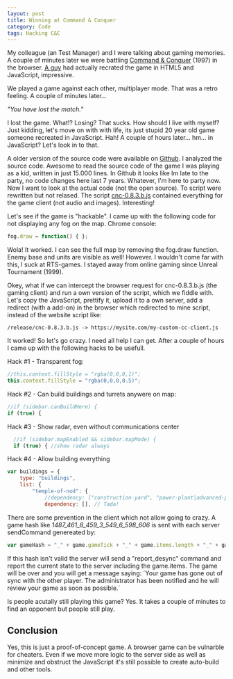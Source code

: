 ```yaml
---
layout: post
title: Winning at Command & Conquer
category: Code
tags: Hacking C&C
---
```


My colleague (an Test Manager) and I were talking about gaming memories. A couple of minutes later we were battling [Command & Conquer](https://www.adityaravishankar.com/projects/games/command-and-conquer) (1997) in the browser. [A guy](https://www.adityaravishankar.com/2011/11/command-and-conquer-programming-an-rts-game-in-html5-and-javascript) had actually recrated the game in HTML5 and JavaScript, impressive.

We played a game against each other, multiplayer mode. That was a retro feeling. A couple of minutes later...

*"You have lost the match."*

I lost the game. What!? Losing? That sucks. How should I live with myself? Just kidding, let's move on with with life, its just stupid 20 year old game someone recreated in JavaScript. Hah! A couple of hours later... hm... in JavaScript? Let's look in to that.

A older version of the source code were available on [Github](https://github.com/adityaravishankar/command-and-conquer). I analyzed the source code. Awesome to read the source code of the game I was playing as a kid, written in just 15.000 lines. In Github it looks like Im late to the party, no code changes here last 7 years. Whatever, I'm here to party now. Now I want to look at the actual code (not the open source). To script were rewritten but not relased. The script [cnc-0.8.3.b.js](https://www.adityaravishankar.com/projects/games/command-and-conquer/release/cnc-0.8.3.b.js) contained everything for the game client (not audio and images). Interesting!

Let's see if the game is "hackable". I came up with the following code for not displaying any fog on the map. Chrome console:
```javascript
fog.draw = function() { };
```

Wola! It worked. I can see the full map by removing the fog.draw function. Enemy base and units are visible as well! However. I wouldn't come far with this, I suck at RTS-games. I stayed away from online gaming since Unreal Tournament (1999).

Okey, what if we can intercept the browser request for cnc-0.8.3.b.js (the gaming client) and run a own version of the script, which we fiddle with. Let's copy the JavaScript, prettify it, upload it to a own server, add a redirect (with a add-on) in the browser which redirected to mine script, instead of the website script like:

`/release/cnc-0.8.3.b.js -> https://mysite.com/my-custom-cc-client.js`

It worked! So let's go crazy. I need all help I can get. After a couple of hours I came up with the following hacks to be usefull.

Hack #1 - Transparent fog:
```javascript
//this.context.fillStyle = "rgba(0,0,0,1)";
this.context.fillStyle = "rgba(0,0,0,0.5)";
```

Hack #2 - Can build buildings and turrets anywere on map:
```javascript
//if (sidebar.canBuildHere) {
if (true) {
```

Hack #3 - Show radar, even without communications center
```javascript
  //if (sidebar.mapEnabled && sidebar.mapMode) {
  if (true) { //show radar always
```

Hack #4 - Allow building everything
```javascript
var buildings = {
    type: "buildings",
    list: {
        "temple-of-nod": {
            //dependency: ["construction-yard", "power-plant|advanced-power-plant", "refinery", "communications-center"],
            dependency: [], // Tada!
```

There are some prevention in the client which not allow going to crazy. A game hash like *_1487_461_8_459_3_549_6_598_606_* is sent with each server sendCommand genereated by:
```javascript
var gameHash = "_" + game.gameTick + "_" + game.items.length + "_" + game.infantry.length + "_" + (game.infantry.length ? game.infantry[game.infantry.length - 1].uid + "_" : "0_") + game.vehicles.length + "_" + (game.vehicles.length ? game.vehicles[game.vehicles.length - 1].uid + "_" : "0_") + game.buildings.length + "_" + (game.buildings.length ? game.buildings[game.buildings.length - 1].uid + "_" : "0_") + game.counter + "_";
```

If this hash isn't valid the server will send a "report_desync" command and report the current state to the server including the game.items. The game will be over and you will get a message saying:
´Your game has gone out of sync with the other player. The administrator has been notified and he will review your game as soon as possible.´

Is people acutally still playing this game? Yes. It takes a couple of minutes to find an opponent but people still play.

## Conclusion

Yes, this is just a proof-of-concept game. A browser game can be vulnarble for cheaters. Even if we move more logic to the server side as well as minimize and obstruct the JavaScript it's still possible to create auto-build and other tools.

